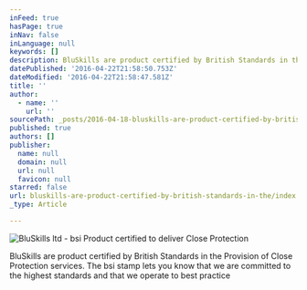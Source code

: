 ```yaml
---
inFeed: true
hasPage: true
inNav: false
inLanguage: null
keywords: []
description: BluSkills are product certified by British Standards in the Provision of Close Protection services. The bsi stamp lets you know that we are committed to the highest standards and that we operate to best practice
datePublished: '2016-04-22T21:58:50.753Z'
dateModified: '2016-04-22T21:58:47.581Z'
title: ''
author:
  - name: ''
    url: ''
sourcePath: _posts/2016-04-18-bluskills-are-product-certified-by-british-standards-in-the.md
published: true
authors: []
publisher:
  name: null
  domain: null
  url: null
  favicon: null
starred: false
url: bluskills-are-product-certified-by-british-standards-in-the/index.html
_type: Article

---
```

![BluSkills ltd - bsi Product certified to deliver Close Protection](https://the-grid-user-content.s3-us-west-2.amazonaws.com/90967afc-8678-4298-abd3-ee628c6449ee.jpg)

BluSkills are product certified by British Standards in the Provision of Close Protection services. The bsi stamp lets you know that we are committed to the highest standards and that we operate to best practice